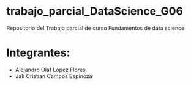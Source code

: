 # trabajo_parcial_DataScience_G06
Repositorio del Trabajo parcial de curso Fundamentos de data science
# Integrantes:
- Alejandro Olaf López Flores
- Jak Cristian Campos Espinoza
